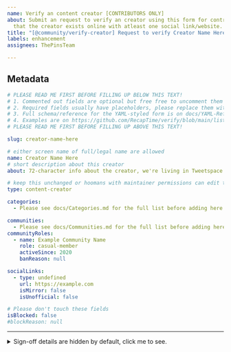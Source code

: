 ```yaml
---
name: Verify an content creator [CONTRIBUTORS ONLY]
about: Submit an request to verify an creator using this form for contributors. Ensure
  that the creator exists online with atleast one social link/website.
title: "[@community/verify-creator] Request to verify Creator Name Here"
labels: enhancement
assignees: ThePinsTeam

---
```


## Metadata

```yml
# PLEASE READ ME FIRST BEFORE FILLING UP BELOW THIS TEXT!
# 1. Commented out fields are optional but free free to uncomment them and fill up.
# 2. Required fields usually have placeholders, please replace them with real data.
# 3. Full schema/reference for the YAML-styled form is on docs/YAML-Reference.md
# 4. Examples are on https://github.com/RecapTime/verify/blob/main/lists/.templates/creator/slug-here.yml
# PLEASE READ ME FIRST BEFORE FILLING UP ABOVE THIS TEXT!

slug: creator-name-here

# either screen name of full/legal name are allowed
name: Creator Name Here
# short description about this creator
about: 72-character info about the creator, we're living in Tweetspace.

# keep this unchanged or hoomans with maintainer permissions can edit this
type: content-creator

categories:
  - Please see docs/Categories.md for the full list before adding here

communities:
  - Please see docs/Communities.md for the full list before adding here
communityRoles:
  - name: Example Community Name
    role: casual-member
    activeSince: 2020
    banReason: null

socialLinks:
  - type: undefined
    url: https://example.com
    isMirror: false
    isUnofficial: false

# Please don't touch these fields
isBlocked: false
#blockReason: null
```

---

<!-- markdownlint-disable -->

<details>

<summary>Sign-off details are hidden by default, click me to see.</summary>

## Sign-off

By submiting this issue, you agree to:

* [our Community Code of Conduct](https://github.com/MadeByThePinsHub/policies/blob/main/CODE_OF_CONDUCT.md); and
* [the contributing guidelines](https://github.com/RecapTime/verify/blob/main/CONTRIBUTING.md)

By submitting this issue, you also agree that the information you filed up are
accurate at the time of submission. The project maintainers has the right to block
submissions from certain users who submit inaccurate information about an specific
entity you wish want to be added to the registry.

* [ ] Please replace `[ ]` with `[X]` to agree to the above terms.

You may also optionally [sign to our Contributor Agreement here][cla] to also reinforce
your sign-off here.

[cla]: https://rtapp.tk/oss-cla

</details>
